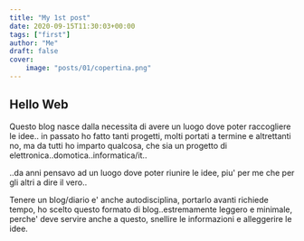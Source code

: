 ```yaml
---
title: "My 1st post"
date: 2020-09-15T11:30:03+00:00
tags: ["first"]
author: "Me"
draft: false
cover:
    image: "posts/01/copertina.png"
---
```

## Hello Web

Questo blog nasce dalla necessita di avere un luogo dove poter raccogliere le idee..
in passato ho fatto tanti progetti, molti portati a termine e altrettanti no, ma da tutti
ho imparto qualcosa, che sia un progetto di elettronica..domotica..informatica/it..

..da anni pensavo ad un luogo dove poter riunire le idee, piu' per me che per gli altri a dire il vero..

Tenere un blog/diario e' anche autodisciplina, portarlo avanti richiede tempo, ho scelto questo formato di blog..estremamente leggero e minimale, perche' deve servire anche a questo, snellire le informazioni e alleggerire le idee.


